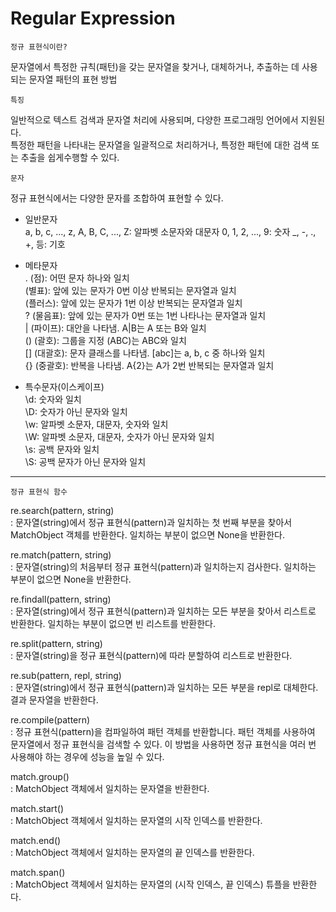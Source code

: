 # Regular Expression
    정규 표현식이란?
문자열에서 특정한 규칙(패턴)을 갖는 문자열을 찾거나, 대체하거나, 추출하는 데 사용되는 문자열 패턴의 표현 방법

    특징
일반적으로 텍스트 검색과 문자열 처리에 사용되며, 다양한 프로그래밍 언어에서 지원된다.  
 특정한 패턴을 나타내는 문자열을 일괄적으로 처리하거나, 특정한 패턴에 대한 검색 또는 추출을 쉽게수행할 수 있다.  

    문자
정규 표현식에서는 다양한 문자를 조합하여 표현할 수 있다.  

- 일반문자  
a, b, c, ..., z, A, B, C, ..., Z: 알파벳 소문자와 대문자
0, 1, 2, ..., 9: 숫자
_, -, ., +, 등: 기호

- 메타문자  
. (점): 어떤 문자 하나와 일치  
(별표): 앞에 있는 문자가 0번 이상 반복되는 문자열과 일치  
(플러스): 앞에 있는 문자가 1번 이상 반복되는 문자열과 일치  
? (물음표): 앞에 있는 문자가 0번 또는 1번 나타나는 문자열과 일치  
| (파이프): 대안을 나타냄. A|B는 A 또는 B와 일치  
() (괄호): 그룹을 지정 (ABC)는 ABC와 일치  
[] (대괄호): 문자 클래스를 나타냄. [abc]는 a, b, c 중 하나와 일치  
{} (중괄호): 반복을 나타냄. A{2}는 A가 2번 반복되는 문자열과 일치  

- 특수문자(이스케이프)  
\d: 숫자와 일치  
\D: 숫자가 아닌 문자와 일치    
\w: 알파벳 소문자, 대문자, 숫자와 일치    
\W: 알파벳 소문자, 대문자, 숫자가 아닌 문자와 일치    
\s: 공백 문자와 일치    
\S: 공백 문자가 아닌 문자와 일치  

---
    정규 표현식 함수  
re.search(pattern, string)  
: 문자열(string)에서 정규 표현식(pattern)과 일치하는 첫 번째 부분을 찾아서 MatchObject 객체를 반환한다. 일치하는 부분이 없으면 None을 반환한다.  

re.match(pattern, string)  
: 문자열(string)의 처음부터 정규 표현식(pattern)과 일치하는지 검사한다. 일치하는 부분이 없으면 None을 반환한다.  

re.findall(pattern, string)  
: 문자열(string)에서 정규 표현식(pattern)과 일치하는 모든 부분을 찾아서 리스트로 반환한다. 일치하는 부분이 없으면 빈 리스트를 반환한다.  

re.split(pattern, string)  
: 문자열(string)을 정규 표현식(pattern)에 따라 분할하여 리스트로 반환한다.  

re.sub(pattern, repl, string)  
: 문자열(string)에서 정규 표현식(pattern)과 일치하는 모든 부분을 repl로 대체한다. 결과 문자열을 반환한다.  

re.compile(pattern)  
: 정규 표현식(pattern)을 컴파일하여 패턴 객체를 반환합니다. 패턴 객체를 사용하여 문자열에서 정규 표현식을 검색할 수 있다. 이 방법을 사용하면 정규 표현식을 여러 번 사용해야 하는 경우에 성능을 높일 수 있다.  

match.group()  
: MatchObject 객체에서 일치하는 문자열을 반환한다.  

match.start()  
: MatchObject 객체에서 일치하는 문자열의 시작 인덱스를 반환한다.  

match.end()  
: MatchObject 객체에서 일치하는 문자열의 끝 인덱스를 반환한다.  

match.span()  
: MatchObject 객체에서 일치하는 문자열의 (시작 인덱스, 끝 인덱스) 튜플을 반환한다.  


